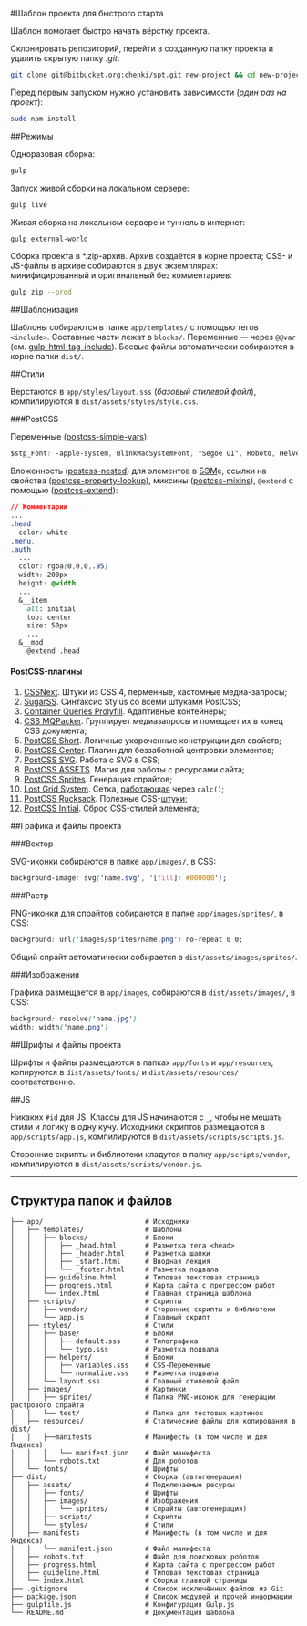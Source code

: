 #Шаблон проекта для быстрого старта

Шаблон помогает быстро начать вёрстку проекта.

Склонировать репозиторий, перейти в созданную папку проекта и удалить скрытую папку _.git_:

```bash
git clone git@bitbucket.org:chenki/spt.git new-project && cd new-project && rm -rf ./.git
```

Перед первым запуском нужно установить зависимости (_один раз на проект_):

```bash
sudo npm install
```

##Режимы

Одноразовая сборка:

```bash
gulp
```

Запуск живой сборки на локальном сервере:

```bash
gulp live
```

Живая сборка на локальном сервере и туннель в интернет:

```bash
gulp external-world
```

Сборка проекта в *.zip-архив. Архив создаётся в корне проекта; CSS- и JS-файлы в архиве собираются в двух экземплярах: минифицированный и оригинальный без комментариев:

```bash
gulp zip --prod
```

##Шаблонизация

Шаблоны собираются в папке `app/templates/` с помощью тегов `<include>`. Составные части лежат в `blocks/`. Переменные — через `@@var` (см. [gulp-html-tag-include](https://github.com/zaharin/gulp-html-tag-include)). Боевые файлы автоматически собираются в корне папки `dist/`.

##Стили

Верстаются в `app/styles/layout.sss` (_базовый стилевой файл_), компилируются в `dist/assets/styles/style.css`.

###PostCSS

Переменные ([postcss-simple-vars](https://github.com/postcss/postcss-simple-vars)):

```css
$stp_Font: -apple-system, BlinkMacSystemFont, "Segoe UI", Roboto, Helvetica, Arial, sans-serif
```

Вложенность ([postcss-nested](https://github.com/postcss/postcss-nested)) для элементов в [БЭМ](https://ru.bem.info/)е, ссылки на свойства ([postcss-property-lookup](https://github.com/simonsmith/postcss-property-lookup)), миксины ([postcss-mixins](https://github.com/postcss/postcss-mixins)), `@extend` с помощью ([postcss-extend](https://github.com/travco/postcss-extend)):

```css
// Комментарии
...
.head
  color: white
.menu,
.auth
  ...
  color: rgba(0,0,0,.95)
  width: 200px
  height: @width
  ...
  &__item
    all: initial
    top: center
    size: 50px
    ...
  &__mod
    @extend .head
```

#### PostCSS-плагины

1. [CSSNext](http://cssnext.io). Штуки из CSS 4, перменные, кастомные медиа-запросы;
1. [SugarSS](https://github.com/postcss/sugarss). Синтаксис Stylus со всеми штуками PostCSS;
1. [Container Queries Prolyfill](https://github.com/ausi/cq-prolyfill). Адаптивные контейнеры;
1. [CSS MQPacker](https://www.npmjs.com/package/css-mqpacker). Группирует медиазапросы и помещает их в конец CSS документа;
1. [PostCSS Short](https://github.com/jonathantneal/postcss-short). Логичные укороченные конструкции дял свойств;
1. [PostCSS Center](https://github.com/jedmao/postcss-center). Плагин для беззаботной центровки элементов;
1. [PostCSS SVG](https://github.com/Pavliko/postcss-svg). Работа с SVG в CSS;
1. [PostCSS ASSETS](https://github.com/assetsjs/postcss-assets). Магия для работы с ресурсами сайта;
1. [PostCSS Sprites](https://github.com/2createStudio/postcss-sprites). Генерация спрайтов;
1. [Lost Grid System](https://github.com/peterramsing/lost). Сетка, [работающая](http://lostgrid.org/) через `calc()`;
1. [PostCSS Rucksack](https://github.com/simplaio/rucksack). Полезные CSS-[штуки](http://simplaio.github.io/rucksack/);
1. [PostCSS Initial](https://github.com/maximkoretskiy/postcss-initial). Сброс CSS-стилей элемента;

##Графика и файлы проекта

###Вектор

SVG-иконки собираются в папке `app/images/`, в CSS:

```css
background-image: svg('name.svg', '[fill]: #000000');
```

###Растр

PNG-иконки для спрайтов собираются в папке `app/images/sprites/`, в CSS:

```css
background: url('images/sprites/name.png') no-repeat 0 0;
```

Общий спрайт автоматически собирается в `dist/assets/images/sprites/`.

###Изображения

Графика размещается в `app/images`, собираются в `dist/assets/images/`, в CSS:

```css
background: resolve('name.jpg')
width: width('name.png')
```

##Шрифты и файлы проекта

Шрифты и файлы размещаются в папках `app/fonts` и `app/resources`, копируются в `dist/assets/fonts/` и `dist/assets/resources/` соответственно.

##JS

Никаких `#id` для JS. Классы для JS начинаются с `_`, чтобы не мешать стили и логику в одну кучу. Исходники скриптов размещаются в `app/scripts/app.js`, компилируются в `dist/assets/scripts/scripts.js`.

Сторонние скрипты и библиотеки кладутся в папку `app/scripts/vendor`, компилируются в `dist/assets/scripts/vendor.js`.

- - - -

## Структура папок и файлов

```
├── app/                         # Исходники
│   ├── templates/               # Шаблоны
│   │   ├── blocks/              # Блоки
│   │   │   ├── _head.html       # Разметка тега <head>
│   │   │   ├── _header.html     # Разметка шапки
│   │   │   ├── _start.html      # Вводная лекция
│   │   │   └── _footer.html     # Разметка подвала
│   │   ├── guideline.html       # Типовая текстовая страница
│   │   ├── progress.html        # Карта сайта с прогрессом работ
│   │   └── index.html           # Главная страница шаблона
│   ├── scripts/                 # Скрипты
│   │   ├── vendor/              # Сторонние скрипты и библиотеки
│   │   └── app.js               # Главный скрипт
│   ├── styles/                  # Стили
│   │   ├── base/                # Блоки
│   │   │   ├── default.sss      # Типографика
│   │   │   └── typo.sss         # Разметка подвала
│   │   ├── helpers/             # Блоки
│   │   │   ├── variables.sss    # CSS-Переменные
│   │   │   └── normalize.sss    # Разметка подвала
│   │   └── layout.sss           # Главный стилевой файл
│   ├── images/                  # Картинки
│   │   ├── sprites/             # Папка PNG-иконок для генерации растрового спрайта
│   │   └── test/                # Папка для тестовых картинок
│   ├── resources/               # Статические файлы для копирования в dist/
│   │   ├──manifests             # Манифесты (в том числе и для Яндекса)
│   │   │   └── manifest.json    # Файл манифеста
│   │   └── robots.txt           # Для роботов
│   └── fonts/                   # Шрифты
├── dist/                        # Сборка (автогенерация)
│   ├── assets/                  # Подключаемые ресурсы
│   │   ├── fonts/               # Шрифты
│   │   ├── images/              # Изображения
│   │   │   └── sprites/         # Спрайты (автогенерация)
│   │   ├── scripts/             # Скрипты
│   │   └── styles/              # Стили
│   ├── manifests                # Манифесты (в том числе и для Яндекса)
│   │   └── manifest.json        # Файл манифеста
│   ├── robots.txt               # Файл для поисковых роботов
│   ├── progress.html            # Карта сайта с прогрессом работ
│   ├── guideline.html           # Типовая текстовая страница
│   └── index.html               # Сборка главной страницы
├── .gitignore                   # Список исключённых файлов из Git
├── package.json                 # Список модулей и прочей информации
├── gulpfile.js                  # Конфигурация Gulp.js
└── README.md                    # Документация шаблона
```
